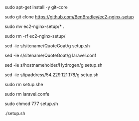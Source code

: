 sudo apt-get install -y git-core

sudo git clone https://github.com/BenBradley/ec2-nginx-setup


sudo mv ec2-nginx-setup/* .

sudo rm -rf ec2-nginx-setup/

sed -ie s/sitename/QuoteGoat/g setup.sh

sed -ie s/sitename/QuoteGoat/g laravel.conf

sed -ie s/hostnameholder/Hydrogen/g setup.sh

sed -ie s/ipaddress/54.229.121.178/g setup.sh



sudo rm setup.she

sudo rm laravel.confe



sudo chmod 777 setup.sh

./setup.sh
